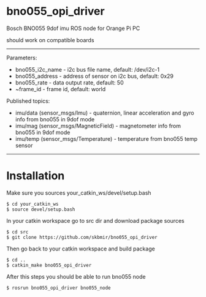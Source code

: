 # bno055_opi_driver

Bosch BNO055 9dof imu ROS node for Orange Pi PC 

should work on compatible boards

------

Parameters:
- bno055_i2c_name - i2c bus file name, default: /dev/i2c-1
- bno055_address - address of sensor on i2c bus, default: 0x29
- bno055_rate - data output rate, default: 50
- ~frame_id - frame id, default: world

Published topics:
- imu/data (sensor_msgs/Imu) - quaternion, linear acceleration and gyro info from bno055 in 9dof mode
- imu/mag (sensor_msgs/MagneticField) - magnetometer info from bno055 in 9dof mode
- imu/temp (sensor_msgs/Temperature) - temperature from bno055 temp sensor

------

# Installation

  Make sure you sources your_catkin_ws/devel/setup.bash

    $ cd your_catkin_ws
    $ source devel/setup.bash

  In your catkin workspace go to src dir and download package sources

    $ cd src
    $ git clone https://github.com/skbmir/bno055_opi_driver

  Then go back to your catkin workspace and build package

    $ cd ..
    $ catkin_make bno055_opi_driver

  After this steps you should be able to run bno055 node

    $ rosrun bno055_opi_driver bno055_node